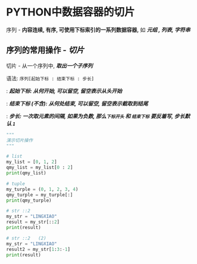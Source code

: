 # PYTHON中数据容器的切片

序列 - **内容连续, 有序, 可使用下标索引的一系列数据容器,** 如 ***元组 , 列表, 字符串***

## 序列的常用操作 - *切片*

切片 - 从一个序列中, ***取出一个子序列***

语法: `序列[起始下标 : 结束下标 : 步长]`

: ***起始下标: 从何开始, 可以留空, 留空表示从头开始***

: ***结束下标 (不含): 从何处结束, 可以留空, 留空表示截取到结尾***

: ***步长: 一次取元素的间隔, 如果为负数, 那么`下标开头` 和 `结束下标` 要反着写, 步长默认 `1`***

```python
"""
演示切片操作
"""

# list
my_list = [0, 1, 2]
qmy_list = my_list[0 : 2]
print(qmy_list)

# tuple
my_turple = (0, 1, 2, 3, 4)
qmy_turple = my_turple[:]
print(qmy_turple)

# str ::2
my_str = "LINGXIAO"
result = my_str[::2]
print(result)

# str ::2	(2)
my_str = "LINGXIAO"
result2 = my_str[1:3:-1]
print(result)
```

